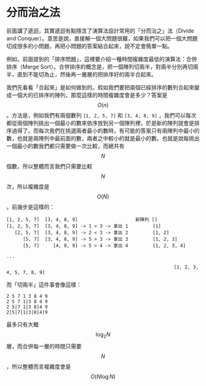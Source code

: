 # 分而治之法

前面講了遞迴，其實遞迴有點隱含了演算法設計常用的「分而治之」法（Divide and Conquer）。意思是說，直接解一個大問題很難，如果我們可以把一個大問題切成很多的小問題，再把小問題的答案結合起來，說不定會簡單一點。

例如，前面提到的「排序問題」，這裡要介紹一種時間複雜度最低的演算法：合併排序（Merge Sort）。合併排序的概念是，把一個陣列切兩半，對兩半分別再切兩半，直到不能切為止，然後再一層層的把排序好的兩半合起來。

我們先看看「合起來」是如何做到的。假如我們要把兩個已經排序的數列合起來變成一個大的已排序的陣列，那麼這樣的時間複雜度會是多少？答案是 $$O(n)$$。方法是，例如我們有兩個數列 `[1, 2, 5, 7]` 和 `[3, 4, 8, 9]` ，我們可以每次都從兩個陣列挑出一個最小的數來依序放到另一個陣列裡，於是新的陣列就會是排序過得了。而每次我們在挑選兩者最小的數時，有可能的答案只有兩陣列中最小的數，也就是兩陣列中最前面的數，兩者之中較小的就是最小的數。也就是說每挑出一個最小的數我們都只需要做一次比較，而總共有 $$N$$ 個數，所以整體而言我們只需要比較 $$N$$ 次，所以複雜度是 $$O(N)$$。前幾步是這樣的：

```
[1, 2, 5, 7]  [3, 4, 8, 9]                     新陣列 []
[1, 2, 5, 7]  [3, 4, 8, 9] -> 1 < 3 -> 拿出 1         [1]
   [2, 5, 7]  [3, 4, 8, 9] -> 2 < 3 -> 拿出 2         [1, 2]
      [5, 7]  [3, 4, 8, 9] -> 5 > 3 -> 拿出 3         [1, 2, 3]
      [5, 7]     [4, 8, 9] -> 5 > 4 -> 拿出 4         [1, 2, 3, 4]

...

                                                             [1, 2, 3, 4, 5, 7, 8, 9]
```                                                             

而「切兩半」這件事會像這樣：

```
2 5 7 1 3 8 4 9
2 5 7 1|3 8 4 9
2 5|7 1|3 8|4 9
2|5|7|1|3|8|4|9
```

最多只有大概 $$\log_2{N}$$ 層，而合併每一層的時間只需要 $$N$$，所以整體而言複雜度會是 $$O(N \log N)$$
